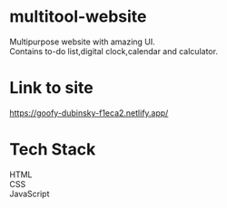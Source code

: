 # multitool-website
Multipurpose website with amazing UI.<br/>
Contains to-do list,digital clock,calendar and calculator.
# Link to site
https://goofy-dubinsky-f1eca2.netlify.app/
# Tech Stack
HTML<br/>
CSS<br/>
JavaScript
